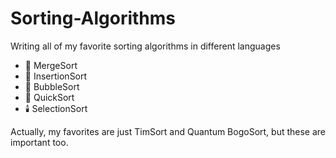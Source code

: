 # Sorting-Algorithms
Writing all of my favorite sorting algorithms in different languages

- 👑 MergeSort
- 🎴 InsertionSort
- 🫧 BubbleSort
- 🔁 QuickSort
- 🕯️ SelectionSort

Actually, my favorites are just TimSort and Quantum BogoSort, but these are important too.
